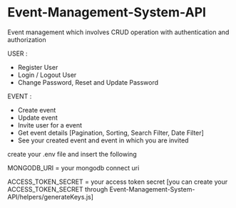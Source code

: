 # Event-Management-System-API
Event management which involves CRUD operation with authentication and authorization

USER :
- Register User
- Login / Logout User
- Change Password, Reset and Update Password

EVENT : 
- Create event
- Update event
- Invite user for a event
- Get event details [Pagination, Sorting, Search Filter, Date Filter]
- See your created event and event in which you are invited

create your .env file and insert the following

MONGODB_URI = your mongodb connect uri

ACCESS_TOKEN_SECRET = your access token secret
[you can create your ACCESS_TOKEN_SECRET through Event-Management-System-API/helpers/generateKeys.js]
